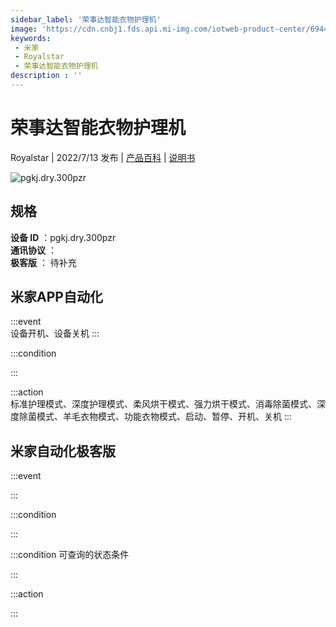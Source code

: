 ```yaml
---
sidebar_label: '荣事达智能衣物护理机'
image: 'https://cdn.cnbj1.fds.api.mi-img.com/iotweb-product-center/694492e1c6e017da63908083357ccc68_1647833435775.png?GalaxyAccessKeyId=AKVGLQWBOVIRQ3XLEW&Expires=9223372036854775807&Signature=ZP4Z/NpwUL/4XA4nm61vhcBo2b8='
keywords: 
 - 米家
 - Royalstar
 - 荣事达智能衣物护理机
description : ''
---
```

# 荣事达智能衣物护理机

Royalstar | 2022/7/13 发布 | [产品百科](https://home.mi.com/webapp/content/baike/product/index.html?model=pgkj.dry.300pzr/) | [说明书](https://home.mi.com/views/introduction.html?model=pgkj.dry.300pzr&region=cn)

![pgkj.dry.300pzr](https://cdn.cnbj1.fds.api.mi-img.com/iotweb-product-center/694492e1c6e017da63908083357ccc68_1647833435775.png?GalaxyAccessKeyId=AKVGLQWBOVIRQ3XLEW&Expires=9223372036854775807&Signature=ZP4Z/NpwUL/4XA4nm61vhcBo2b8=)

## 规格  
> 
**设备 ID** ：pgkj.dry.300pzr  
**通讯协议** ：  
**极客版**  ： 待补充 


## 米家APP自动化  

:::event  
设备开机、设备关机
:::

:::condition  

:::

:::action   
标准护理模式、深度护理模式、柔风烘干模式、强力烘干模式、消毒除菌模式、深度除菌模式、羊毛衣物模式、功能衣物模式、启动、暂停、开机、关机
:::

## 米家自动化极客版  

:::event  

:::

:::condition  

:::

:::condition 可查询的状态条件  

:::

:::action  

:::

        
